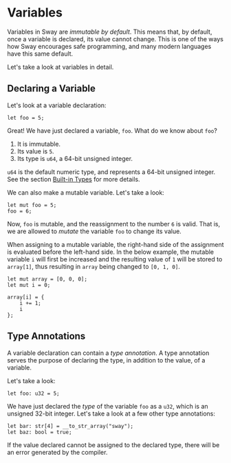 # Variables

<!-- This section should explain how variables are immutable -->
<!-- immutable_vars:example:start -->
Variables in Sway are _immutable by default_. This means that, by default, once a variable is declared, its value cannot change. This is one of the ways how Sway encourages safe programming, and many modern languages have this same default.
<!-- immutable_vars:example:end -->

Let's take a look at variables in detail.

## Declaring a Variable

Let's look at a variable declaration:

```sway
let foo = 5;
```

Great! We have just declared a variable, `foo`. What do we know about `foo`?

1. It is immutable.
1. Its value is `5`.
1. Its type is `u64`, a 64-bit unsigned integer.

`u64` is the default numeric type, and represents a 64-bit unsigned integer. See the section [Built-in Types](./built_in_types.md) for more details.

We can also make a mutable variable. Let's take a look:

```sway
let mut foo = 5;
foo = 6;
```

Now, `foo` is mutable, and the reassignment to the number `6` is valid. That is, we are allowed to _mutate_ the variable `foo` to change its value.

When assigning to a mutable variable, the right-hand side of the assignment is evaluated before the left-hand side. In the below example, the mutable variable `i` will first be increased and the resulting value of `1` will be stored to `array[1]`, thus resulting in `array` being changed to `[0, 1, 0]`.

```sway
let mut array = [0, 0, 0];
let mut i = 0;

array[i] = {
    i += 1;
    i
};
```

## Type Annotations

<!-- This section should explain type annotations -->
<!-- type_annotations:example:start -->
A variable declaration can contain a _type annotation_. A type annotation serves the purpose of declaring the type, in addition to the value, of a variable.
<!-- type_annotations:example:end -->

Let's take a look:

```sway
let foo: u32 = 5;
```

We have just declared the _type_ of the variable `foo` as a `u32`, which is an unsigned 32-bit integer. Let's take a look at a few other type annotations:

```sway
let bar: str[4] = __to_str_array("sway");
let baz: bool = true;
```

<!-- This section should explain what happens if there is a type conflict -->
<!-- type_conflict:example:start -->
If the value declared cannot be assigned to the declared type, there will be an error generated by the compiler.
<!-- type_conflict:example:end -->
